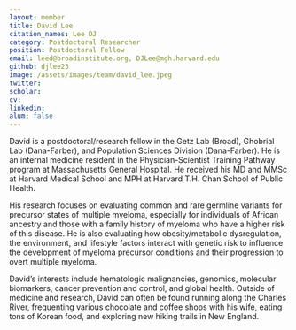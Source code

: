 ```yaml
---
layout: member
title: David Lee
citation_names: Lee DJ
category: Postdoctoral Researcher
position: Postdoctoral Fellow
email: leed@broadinstitute.org, DJLee@mgh.harvard.edu
github: djlee23
image: /assets/images/team/david_lee.jpeg
twitter: 
scholar: 
cv:
linkedin:
alum: false
---
```


David is a postdoctoral/research fellow in the Getz Lab (Broad), Ghobrial Lab (Dana-Farber), and Population Sciences Division (Dana-Farber). He is an internal medicine resident in the Physician-Scientist Training Pathway program at Massachusetts General Hospital. He received his MD and MMSc at Harvard Medical School and MPH at Harvard T.H. Chan School of Public Health.

His research focuses on evaluating common and rare germline variants for precursor states of multiple myeloma, especially for individuals of African ancestry and those with a family history of myeloma who have a higher risk of this disease. He is also evaluating how obesity/metabolic dysregulation, the environment, and lifestyle factors interact with genetic risk to influence the development of myeloma precursor conditions and their progression to overt multiple myeloma.

David’s interests include hematologic malignancies, genomics, molecular biomarkers, cancer prevention and control, and global health. Outside of medicine and research, David can often be found running along the Charles River, frequenting various chocolate and coffee shops with his wife, eating tons of Korean food, and exploring new hiking trails in New England.
